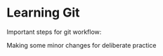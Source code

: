 # Learning Git #

Important steps for git workflow:

Making some minor changes for deliberate practice 
